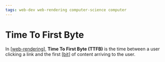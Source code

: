 ```yaml
---
tags: web-dev web-rendering computer-science computer
---
```


# Time To First Byte

In [[web-rendering]], **Time To First Byte (TTFB)** is the time between a user clicking a link and the first [[bit]] of content arriving to the user.

[//begin]: # "Autogenerated link references for markdown compatibility"
[web-rendering]: web-rendering "Web Rendering"
[bit]: bit "Bit"
[//end]: # "Autogenerated link references"
